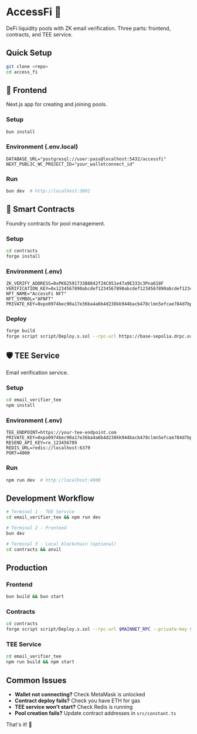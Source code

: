 # AccessFi 🚀

DeFi liquidity pools with ZK email verification. Three parts: frontend, contracts, and TEE service.

## Quick Setup

```bash
git clone <repo>
cd access_fi
```

## 📱 Frontend

Next.js app for creating and joining pools.

### Setup
```bash
bun install
```

### Environment (.env.local)
```env
DATABASE_URL="postgresql://user:pass@localhost:5432/accessfi"
NEXT_PUBLIC_WC_PROJECT_ID="your_walletconnect_id"
```

### Run
```bash
bun dev  # http://localhost:3001
```

## 🔗 Smart Contracts

Foundry contracts for pool management.

### Setup
```bash
cd contracts
forge install
```

### Environment (.env)
```env
ZK_VERIFY_ADDRESS=0xPK82591733B8042f24C851e47a9E333c3Pna618F
VERIFICATION_KEY=0x1234567890abcdef1234567890abcdef1234567890abcdef1234567890abcdef
NFT_NAME="AccessFi NFT"
NFT_SYMBOL="AFNFT"
PRIVATE_KEY=0xpo0974bec90a17e36ba4a6b4d238kk944bacb478clmn5efcae784d7bp9g2ff80
```

### Deploy
```bash
forge build
forge script script/Deploy.s.sol --rpc-url https://base-sepolia.drpc.org --private-key $PRIVATE_KEY --broadcast
```

## 🛡️ TEE Service

Email verification service.

### Setup
```bash
cd email_verifier_tee
npm install
```

### Environment (.env)
```env
TEE_ENDPOINT=https://your-tee-endpoint.com
PRIVATE_KEY=0xpo0974bec90a17e36ba4a6b4d238kk944bacb478clmn5efcae784d7bp9g2ff80
RESEND_API_KEY=re_123456789
REDIS_URL=redis://localhost:6379
PORT=4000
```

### Run
```bash
npm run dev  # http://localhost:4000
```

## Development Workflow

```bash
# Terminal 1 - TEE Service
cd email_verifier_tee && npm run dev

# Terminal 2 - Frontend  
bun dev

# Terminal 3 - Local blockchain (optional)
cd contracts && anvil
```

## Production

### Frontend
```bash
bun build && bun start
```

### Contracts
```bash
cd contracts
forge script script/Deploy.s.sol --rpc-url $MAINNET_RPC --private-key $PRIVATE_KEY --broadcast
```

### TEE Service
```bash
cd email_verifier_tee
npm run build && npm start
```

## Common Issues

- **Wallet not connecting?** Check MetaMask is unlocked
- **Contract deploy fails?** Check you have ETH for gas
- **TEE service won't start?** Check Redis is running
- **Pool creation fails?** Update contract addresses in `src/constant.ts`

That's it! 🎉